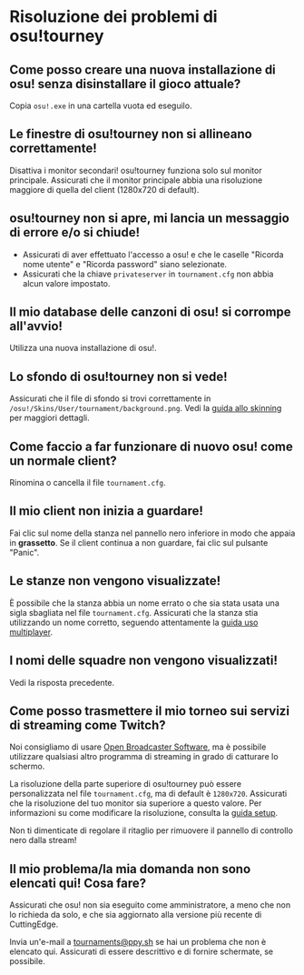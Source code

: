 # Risoluzione dei problemi di osu!tourney 

## Come posso creare una nuova installazione di osu! senza disinstallare il gioco attuale?

Copia `osu!.exe` in una cartella vuota ed eseguilo.

## Le finestre di osu!tourney non si allineano correttamente!

Disattiva i monitor secondari! osu!tourney funziona solo sul monitor principale. Assicurati che il monitor principale abbia una risoluzione maggiore di quella del client (1280x720 di default).

## osu!tourney non si apre, mi lancia un messaggio di errore e/o si chiude!

- Assicurati di aver effettuato l'accesso a osu! e che le caselle "Ricorda nome utente" e "Ricorda password" siano selezionate.
- Assicurati che la chiave `privateserver` in `tournament.cfg` non abbia alcun valore impostato.

## Il mio database delle canzoni di osu! si corrompe all'avvio!

Utilizza una nuova installazione di osu!.

## Lo sfondo di osu!tourney non si vede!

Assicurati che il file di sfondo si trovi correttamente in `/osu!/Skins/User/tournament/background.png`.
Vedi la [guida allo skinning](/wiki/osu!_tournament_client/osu!tourney/Skinning) per maggiori dettagli.

## Come faccio a far funzionare di nuovo osu! come un normale client?

Rinomina o cancella il file `tournament.cfg`.

## Il mio client non inizia a guardare!

Fai clic sul nome della stanza nel pannello nero inferiore in modo che appaia in **grassetto**.
Se il client continua a non guardare, fai clic sul pulsante "Panic".

## Le stanze non vengono visualizzate!

È possibile che la stanza abbia un nome errato o che sia stata usata una sigla sbagliata nel file `tournament.cfg`.
Assicurati che la stanza stia utilizzando un nome corretto, seguendo attentamente la [guida uso multiplayer](/wiki/osu!_tournament_client/osu!tourney/Multiplayer_usage).

## I nomi delle squadre non vengono visualizzati!

Vedi la risposta precedente.

## Come posso trasmettere il mio torneo sui servizi di streaming come Twitch?

Noi consigliamo di usare [Open Broadcaster Software](https://obsproject.com/), ma è possibile utilizzare qualsiasi altro programma di streaming in grado di catturare lo schermo.

La risoluzione della parte superiore di osu!tourney può essere personalizzata nel file `tournament.cfg`, ma di default è `1280x720`. Assicurati che la risoluzione del tuo monitor sia superiore a questo valore. Per informazioni su come modificare la risoluzione, consulta la [guida setup](/wiki/osu!_tournament_client/osu!tourney/Setup).

Non ti dimenticate di regolare il ritaglio per rimuovere il pannello di controllo nero dalla stream!

## Il mio problema/la mia domanda non sono elencati qui! Cosa fare?

Assicurati che osu! non sia eseguito come amministratore, a meno che non lo richieda da solo, e che sia aggiornato alla versione più recente di CuttingEdge.

Invia un'e-mail a [tournaments@ppy.sh](mailto:tournaments@ppy.sh) se hai un problema che non è elencato qui. Assicurati di essere descrittivo e di fornire schermate, se possibile.
